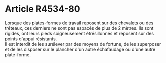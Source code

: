# Article R4534-80

  
Lorsque des plates-formes de travail reposent sur des chevalets ou des tréteaux, ces derniers ne sont pas espacés de plus de 2 mètres. Ils sont rigides, ont leurs pieds soigneusement étrésillonnés et reposent sur des points d'appui résistants.   
Il est interdit de les surélever par des moyens de fortune, de les superposer et de les disposer sur le plancher d'un autre échafaudage ou d'une autre plate-forme.